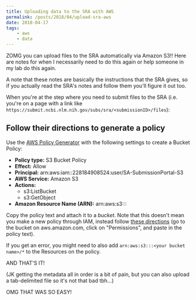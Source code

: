 ```yaml
---
title: Uploading data to the SRA with AWS
permalink: /posts/2018/04/upload-sra-aws
date: 2018-04-17
tags:
    - aws
    - data
---
```


ZOMG you can upload files to the SRA automatically via Amazon S3!! Here are notes for when I necessarily need to do this again or help someone in my lab do this again.

A note that these notes are basically the instructions that the SRA gives, so if you actually read the SRA's notes and follow them you'll figure it out too.

When you're at the step where you need to submit files to the SRA (i.e. you're on a page with a link like `https://submit.ncbi.nlm.nih.gov/subs/sra/<submissionID>/files`):

## Follow their directions to generate a policy

Use the [AWS Policy Generator](https://awspolicygen.s3.amazonaws.com/policygen.html) with the following settings to create a Bucket Policy:

- **Policy type:** S3 Bucket Policy    
- **Effect:** Allow    
- **Principal:** arn:aws:iam::228184908524:user/SA-SubmissionPortal-S3    
- **AWS Service:** Amazon S3    
- **Actions:**    
	- s3:ListBucket    
	- s3:GetObject    
- **Amazon Resource Name (ARN):** arn:aws:s3:::<your bucket name>

Copy the policy text and attach it to a *bucket*. Note that this doesn't mean you make a new policy through IAM, instead follow [these directions](https://docs.aws.amazon.com/AmazonS3/latest/user-guide/add-bucket-policy.html
) (go to the bucket on aws.amazon.com, click on "Permissions", and paste in the policy text).

If you get an error, you might need to also add `arn:aws:s3:::<your bucket name>/*` to the Resources on the policy.

AND THAT'S IT!

(JK getting the metadata all in order is a bit of pain, but you can also upload a tab-delimited file so it's not that bad tbh...)

OMG THAT WAS SO EASY!
